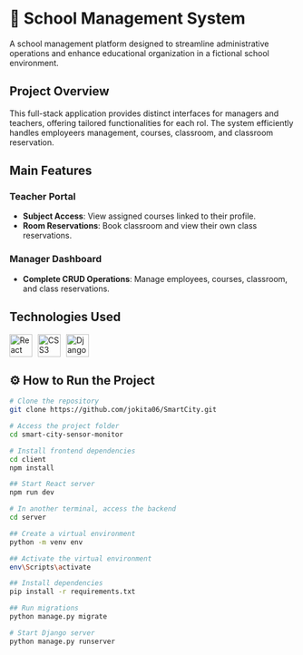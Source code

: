 # 🏫 School Management System

A school management platform designed to streamline administrative operations and enhance educational organization in a fictional school environment.

## Project Overview

This full-stack application provides distinct interfaces for managers and teachers, offering tailored functionalities for each rol. The system efficiently handles employeers management, courses, classroom, and classroom reservation.
## Main Features

### Teacher Portal
- **Subject Access**: View assigned courses linked to their profile.
- **Room Reservations**: Book classroom and view their own class reservations.

### Manager Dashboard
- **Complete CRUD Operations**: Manage employees, courses, classroom, and class reservations.


## Technologies Used

<div style="display: flex; gap: 10px; align-items: center;">
  <img src="https://cdn.jsdelivr.net/gh/devicons/devicon/icons/react/react-original.svg" width="40" title="React"/>
  <img src="https://cdn.jsdelivr.net/gh/devicons/devicon/icons/css3/css3-original.svg" width="40" title="CSS3"/>
  <img src="https://cdn.jsdelivr.net/gh/devicons/devicon/icons/django/django-plain.svg" width="40" title="Django"/>
</div>

## ⚙️ How to Run the Project

```bash
# Clone the repository
git clone https://github.com/jokita06/SmartCity.git

# Access the project folder
cd smart-city-sensor-monitor

# Install frontend dependencies
cd client
npm install

## Start React server
npm run dev

# In another terminal, access the backend
cd server

## Create a virtual environment
python -m venv env

## Activate the virtual environment
env\Scripts\activate

## Install dependencies
pip install -r requirements.txt

## Run migrations
python manage.py migrate

# Start Django server
python manage.py runserver
